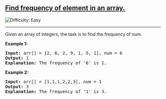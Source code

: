 <h2><a href="">Find frequency of element in an array.</a></h2> <img src='https://img.shields.io/badge/Difficulty-Easy-brightgreen' alt='Difficulty: Easy' /><hr><p>Given an array of integers, the task is to find the frequency of num.</p>


<p><strong class="example">Example 1:</strong></p>

<pre>
<strong>Input:</strong> arr[] = [2, 6, 2, 9, 1, 5, 1], num = 6
<strong>Output:</strong> 1
<strong>Explanation:</strong> The frequency of '6' is 1.
</pre>

<p><strong class="example">Example 2:</strong></p>

<pre>
<strong>Input:</strong> arr[] = [1,1,1,2,2,3], num = 1
<strong>Output:</strong> 3
<strong>Explanation:</strong> The frequency of '1' is 3.
</pre>

